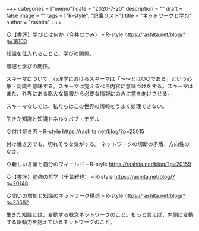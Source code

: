 +++
categories = ["memo"]
date = "2020-7-20"
description = ""
draft = false
image = ""
tags = ["R-style", "記事リスト"]
title = "ネットワークと学び"
author = "rashita"
+++

◇【書評】学びとは何か（今井むつみ） – R-style
https://rashita.net/blog/?p=18100

知識を仕入れることと、学びの関係。

暗記と学びの関係。

スキーマについて。心理学におけるスキーマは「〜〜とは○○である」という心象・認識を意味する。スキーマは覚えるべき内容に意味づけをする。スキーマはまた、外界にある膨大な情報から必要な情報にのみ注意を向けさせる。 

スキーマなしでは、私たちはこの世界の情報をうまく処理できない。

生きた知識と知識ドネルケバブ・モデル

◇付け焼き刃 – R-style
https://rashita.net/blog/?p=25015

付け焼き刃でも、切れそうな気がする。
ネットワークの切断の矛盾、方向性のなさ。

◇新しい言葉と自分のフィールド – R-style
https://rashita.net/blog/?p=20159

◇【書評】勉強の哲学（千葉雅也） – R-style
https://rashita.net/blog/?p=20148

◇問いの増加と知識のネットワーク構造 – R-style
https://rashita.net/blog/?p=23682

生きた知識とは、変動する概念ネットワークのこと。もっと言えば、内側に変動する駆動力を抱えているネットワークのこと。
